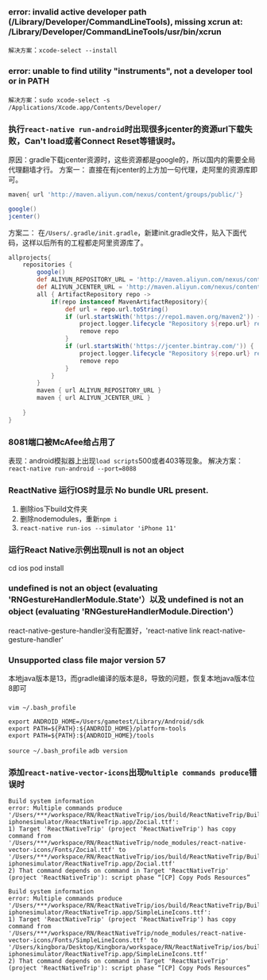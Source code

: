 ###  error: invalid active developer path (/Library/Developer/CommandLineTools), missing xcrun at: /Library/Developer/CommandLineTools/usr/bin/xcrun

`解决方案`：`xcode-select --install`

### error: unable to find utility "instruments", not a developer tool or in PATH

`解决方案`：`sudo xcode-select -s /Applications/Xcode.app/Contents/Developer/`

### 执行`react-native run-android`时出现很多jcenter的资源url下载失败，Can't load或者Connect Reset等错误时。
原因：gradle下载jcenter资源时，这些资源都是google的，所以国内的需要全局代理翻墙才行。
方案一：
直接在有jcenter的上方加一句代理，走阿里的资源库即可。
```gradle
maven{ url 'http://maven.aliyun.com/nexus/content/groups/public/'}

google()
jcenter()
```

方案二：
在`/Users/.gradle/init.gradle`，新建init.gradle文件，贴入下面代码，这样以后所有的工程都走阿里资源库了。
```gradle
allprojects{
    repositories {
        google()
        def ALIYUN_REPOSITORY_URL = 'http://maven.aliyun.com/nexus/content/groups/public'
        def ALIYUN_JCENTER_URL = 'http://maven.aliyun.com/nexus/content/repositories/jcenter'
        all { ArtifactRepository repo ->
            if(repo instanceof MavenArtifactRepository){
                def url = repo.url.toString()
                if (url.startsWith('https://repo1.maven.org/maven2')) {
                    project.logger.lifecycle "Repository ${repo.url} replaced by $ALIYUN_REPOSITORY_URL."
                    remove repo
                }
                if (url.startsWith('https://jcenter.bintray.com/')) {
                    project.logger.lifecycle "Repository ${repo.url} replaced by $ALIYUN_JCENTER_URL."
                    remove repo
                }
            }
        }
        maven { url ALIYUN_REPOSITORY_URL }
        maven { url ALIYUN_JCENTER_URL }
        
    }
}
```

### 8081端口被McAfee给占用了
表现：android模拟器上出现`load scripts`500或者403等现象。
解决方案：`react-native run-android --port=8088`

### ReactNative 运行IOS时显示 No bundle URL present.
1. 删除ios下build文件夹
2. 删除nodemodules，重新`npm i`
3. `react-native run-ios --simulator 'iPhone 11'`

### 运行React Native示例出现null is not an object
cd ios
pod install

### undefined is not an object (evaluating 'RNGestureHandlerModule.State'）以及 undefined is not an object (evaluating 'RNGestureHandlerModule.Direction'）
react-native-gesture-handler没有配置好，'react-native link react-native-gesture-handler'

### Unsupported class file major version 57
本地java版本是13，而gradle编译的版本是8，导致的问题，恢复本地java版本位8即可

###
`vim ~/.bash_profile`

```
export ANDROID_HOME=/Users/gametest/Library/Android/sdk
export PATH=${PATH}:${ANDROID_HOME}/platform-tools
export PATH=${PATH}:${ANDROID_HOME}/tools
```

`source ~/.bash_profile`
`adb version`

### 添加`react-native-vector-icons`出现`Multiple commands produce`错误时
```
Build system information
error: Multiple commands produce '/Users/***/workspace/RN/ReactNativeTrip/ios/build/ReactNativeTrip/Build/Products/Debug-iphonesimulator/ReactNativeTrip.app/Zocial.ttf':
1) Target 'ReactNativeTrip' (project 'ReactNativeTrip') has copy command from '/Users/***/workspace/RN/ReactNativeTrip/node_modules/react-native-vector-icons/Fonts/Zocial.ttf' to '/Users/***/workspace/RN/ReactNativeTrip/ios/build/ReactNativeTrip/Build/Products/Debug-iphonesimulator/ReactNativeTrip.app/Zocial.ttf'
2) That command depends on command in Target 'ReactNativeTrip' (project 'ReactNativeTrip'): script phase “[CP] Copy Pods Resources”

Build system information
error: Multiple commands produce '/Users/***/workspace/RN/ReactNativeTrip/ios/build/ReactNativeTrip/Build/Products/Debug-iphonesimulator/ReactNativeTrip.app/SimpleLineIcons.ttf':
1) Target 'ReactNativeTrip' (project 'ReactNativeTrip') has copy command from '/Users/***/workspace/RN/ReactNativeTrip/node_modules/react-native-vector-icons/Fonts/SimpleLineIcons.ttf' to '/Users/kingbora/Desktop/Kingbora/workspace/RN/ReactNativeTrip/ios/build/ReactNativeTrip/Build/Products/Debug-iphonesimulator/ReactNativeTrip.app/SimpleLineIcons.ttf'
2) That command depends on command in Target 'ReactNativeTrip' (project 'ReactNativeTrip'): script phase “[CP] Copy Pods Resources”
```
